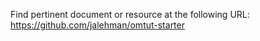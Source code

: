 Find pertinent document or resource at the following URL:
https://github.com/jalehman/omtut-starter
